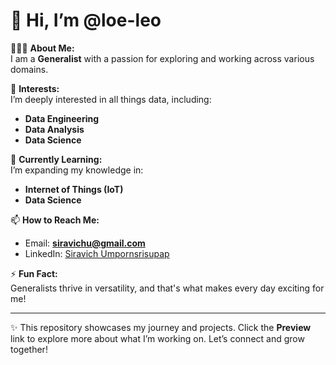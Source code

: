 # 👋 Hi, I’m @loe-leo

🙋🏻‍♂️ **About Me:**  
I am a **Generalist** with a passion for exploring and working across various domains.  

👀 **Interests:**  
I’m deeply interested in all things data, including:  
- **Data Engineering**  
- **Data Analysis**  
- **Data Science**  

🌱 **Currently Learning:**  
I’m expanding my knowledge in:  
- **Internet of Things (IoT)**  
- **Data Science**  

📫 **How to Reach Me:**  
- Email: **siravichu@gmail.com**  
- LinkedIn: [Siravich Umpornsrisupap](https://www.linkedin.com/in/siravich-umpornsrisupap-a585ab224/)  

⚡ **Fun Fact:**  
Generalists thrive in versatility, and that's what makes every day exciting for me!

---

✨ This repository showcases my journey and projects. Click the **Preview** link to explore more about what I’m working on. Let’s connect and grow together!  
